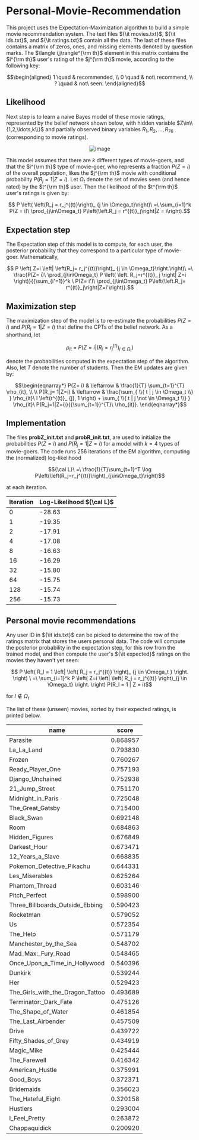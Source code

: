# Personal-Movie-Recommendation

This project uses the Expectation-Maximization algorithm to build a simple movie recommendation system. The text files ${\it movies.txt}$, ${\it ids.txt}$, and ${\it ratings.txt}$ contain all the data. The last of these files contains a matrix of zeros, ones, and missing elements denoted by question marks. The $\langle i,j\rangle^{\rm th}$ element in this matrix contains the $i^{\rm th}$ user's rating of the $j^{\rm th}$ movie, according to the following key:

$$\begin{aligned}
1 \quad & recommended, \\
0 \quad & not\ recommend, \\
? \quad & not\ seen.
\end{aligned}$$

## Likelihood

Next step is to learn a naive Bayes model of these movie ratings, represented by the belief network shown below, with hidden variable $Z\in\\{1,2,\ldots,k\\}$ and partially observed binary variables $R_1,R_2,\ldots,R_{76}$ (corresponding to movie ratings).

<div align="center">
  
![image](https://github.com/aayushg97/Personal-Movie-Recommendation/assets/30308551/36f6f1f3-53ae-42a8-abb4-aed8686c2fe9)
</div>

This model assumes that there are $k$ different types of movie-goers, and that the $i^{\rm th}$ type of movie-goer, who represents a fraction $P(Z = i)$ of the overall population, likes the $j^{\rm th}$ movie with conditional probability $P(R_j = 1|Z = i)$. Let $\Omega_t$ denote the set of movies seen (and hence rated) by the $t^{\rm th}$ user. Then the likelihood of the $t^{\rm th}$ user's ratings is given by:

$$ P \left( \left(R_j = r_j^{(t)}\right)_ {j \in \Omega_t}\right)\ =\ \sum_{i=1}^k P(Z = i)\ \prod_{j\in\Omega_t} P\left(\left.R_j = r^{(t)}_j\right|Z = i\right).$$

## Expectation step

The Expectation step of this model is to compute, for each user, the posterior probability that they correspond to a particular type of movie-goer. Mathematically,

$$ P \left( Z=i \left| \left(R_j= r_j^{(t)}\right)_ {j \in \Omega_t}\right.\right)\ =\ \frac{P(Z= i)\ \prod_{j\in\Omega_t} P \left( \left. R_j=r^{(t)}_ j \right| Z=i \right)}{{\sum_{i'=1}}^k \ P(Z= i')\ \prod_{j\in\Omega_t} P\left(\left.R_j= r^{(t)}_j\right|Z=i'\right)}.$$

## Maximization step

The maximization step of the model is to re-estimate the probabilities $P(Z = i)$ and $P(R_j = 1|Z = i)$ that define the CPTs of the belief network. As a shorthand, let 

$$\rho_{it}\ =\ P\left(Z=i\left| \left(R_j= r_j^{(t)}\right)_{j\in\Omega_t}\right.\right)$$

denote the probabilities computed in the expectation step of the algorithm. Also, let $T$ denote the number of students. Then the EM updates are given by:

$$\begin{eqnarray*}
P(Z= i) & \leftarrow & \frac{1}{T} \sum_{t=1}^{T} \rho_{it}, \\ \\
P(R_j= 1|Z=i) & \leftarrow & 
  \frac{\sum_{ \\{ t | j \in \Omega_t \\} } \rho_{it}\ I \left(r^{(t)}_ {j}, 1 \right) + \sum_{ \\{ t | j \not \in \Omega_t \\} } \rho_{it}\ P(R_j=1|Z=i)}{{\sum_{t=1}}^{T}\ \rho_{it}}.
\end{eqnarray*}$$

## Implementation

The files <b>probZ_init.txt</b> and <b>probR_init.txt</b>, are used to initialize the probabilities $P(Z=i)$ and $P(R_j=1|Z=i)$ for a model with $k=4$ types of movie-goers. The code runs 256 iterations of the EM algorithm, computing the (normalized) log-likelihood

$${\cal L}\ =\ \frac{1}{T}\sum_{t=1}^T \log P\left(\left(R_j=r_j^{(t)}\right)_{j\in\Omega_t}\right)$$

at each iteration. 

<div align="center">

| Iteration | Log-Likelihood ${\cal L}$ |
| --- | --- |
| 0 |  -28.63 |
| 1 |  -19.35 |
| 2 |  -17.91|
| 4 | -17.08|
| 8 | -16.63|
| 16 | -16.29| 
| 32 | -15.80|
| 64 | -15.75|
| 128 | -15.74|
| 256 | -15.73|

</div>

## Personal movie recommendations

Any user ID in ${\it ids.txt}$ can be picked to determine the row of the ratings matrix that stores the users personal data. The code will compute the posterior probability in the expectation step, for this row from the trained model, and then compute the user's ${\it expected}$ ratings on the movies they haven't yet seen:

$$ P \left( R_l = 1 \left| \left( R_j = r_j^{(t)} \right)_ {j \in \Omega_t } \right. \right) \ =\ \sum_{i=1}^k P \left( Z=i \left| \left( R_j = r_j^{(t)} \right)_{j \in \Omega_t} \right. \right) P(R_l = 1 | Z = i)$$

for $l \not \in \Omega_t$

The list of these (unseen) movies, sorted by their expected ratings, is printed below.

<div align="center">
  
| name | score |
| --- | --- |
| Parasite | 0.868957 |
| La_La_Land | 0.793830 |
| Frozen | 0.760267 |
| Ready_Player_One | 0.757193 |
| Django_Unchained | 0.752938 |
| 21_Jump_Street | 0.751170 |
| Midnight_in_Paris | 0.725048 |
| The_Great_Gatsby | 0.715400 |
| Black_Swan | 0.692148 |
| Room | 0.684863 |
| Hidden_Figures | 0.676849 |
| Darkest_Hour | 0.673471 |
| 12_Years_a_Slave | 0.668835 |
| Pokemon_Detective_Pikachu | 0.644331 |
| Les_Miserables | 0.625264 |
| Phantom_Thread | 0.603146 |
| Pitch_Perfect | 0.598900 |
| Three_Billboards_Outside_Ebbing | 0.590423 |
| Rocketman | 0.579052 |
| Us | 0.572354 |
| The_Help | 0.571179 |
| Manchester_by_the_Sea | 0.548702 |
| Mad_Max:_Fury_Road | 0.548465 |
| Once_Upon_a_Time_in_Hollywood | 0.540396 |
| Dunkirk | 0.539244 |
| Her | 0.529423 |
| The_Girls_with_the_Dragon_Tattoo | 0.493689 |
| Terminator:_Dark_Fate | 0.475126 |
| The_Shape_of_Water | 0.461854 |
| The_Last_Airbender | 0.457509 |
| Drive | 0.439722 |
| Fifty_Shades_of_Grey | 0.434919 |
| Magic_Mike | 0.425444 |
| The_Farewell | 0.416342 |
| American_Hustle | 0.375991 |
| Good_Boys | 0.372371 |
| Bridemaids | 0.356023 |
| The_Hateful_Eight | 0.320158 |
| Hustlers | 0.293004 |
| I_Feel_Pretty | 0.263872 |
| Chappaquidick | 0.200920 |

</div>
